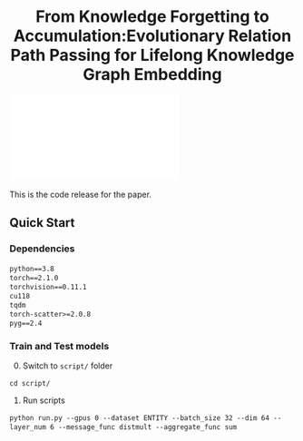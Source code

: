 <div align="center">

# From Knowledge Forgetting to Accumulation:Evolutionary Relation Path Passing for Lifelong Knowledge Graph Embedding #
</div>

![ERPP](ERPP_Overview.pdf)

This is the code release for the paper.

## Quick Start

### Dependencies

```
python==3.8
torch==2.1.0
torchvision==0.11.1
cu118
tqdm
torch-scatter>=2.0.8
pyg==2.4
```

### Train and Test models

0. Switch to `script/` folder
```
cd script/
``` 

1. Run scripts

```
python run.py --gpus 0 --dataset ENTITY --batch_size 32 --dim 64 --layer_num 6 --message_func distmult --aggregate_func sum
```





